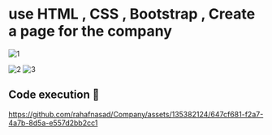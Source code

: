 # use HTML , CSS , Bootstrap , Create a page for the company 
![1](https://github.com/rahafnasad/Company/assets/135382124/0652d59e-5d40-41f9-9727-16b96a7aaa2f)

![2](https://github.com/rahafnasad/Company/assets/135382124/d0ff7531-809f-4713-961d-8b8e39ffc46b)
![3](https://github.com/rahafnasad/Company/assets/135382124/2f66b285-5d4d-41a7-b547-a4bd05f8990f)

## Code execution 👀​


https://github.com/rahafnasad/Company/assets/135382124/647cf681-f2a7-4a7b-8d5a-e557d2bb2cc1

